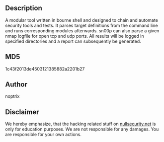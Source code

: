 Description
-----------
A modular tool written in bourne shell and designed to chain and automate
security tools and tests. It parses target definitions from the command line and
runs corresponding modules afterwards. sn00p can also parse a given nmap logfile
for open tcp and udp ports. All results will be logged in specified directories
and a report can subsequently be generated.

MD5
---
1c43f2013de4503121385882a2201b27

Author
------
noptrix

Disclaimer
----------
We hereby emphasize, that the hacking related stuff on
[nullsecurity.net](http://nullsecurity.net) is only for education purposes.
We are not responsible for any damages. You are responsible for your own
actions.
